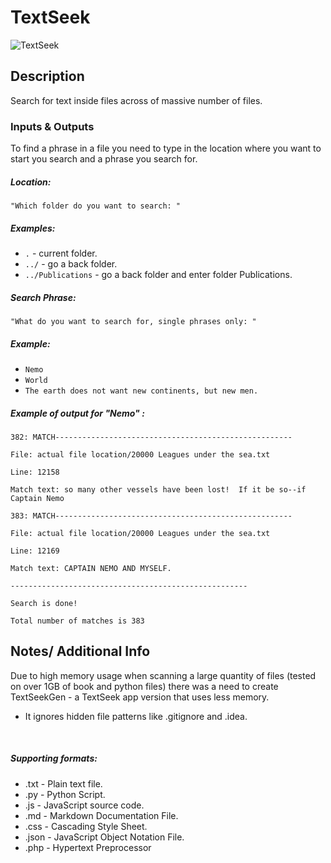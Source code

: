 # TextSeek


![TextSeek](http://realwebgeeks.com/wp-content/uploads/2017/06/Outlook-PST-search.jpg)



## Description

Search for text inside files across of massive number of files.



### Inputs & Outputs
To find a phrase in a file you need to type in the location where you want to start you search and a phrase you search for.

##### Location:

`"Which folder do you want to search: "`


##### Examples:

* `.` 					- current folder.
* `../` 				- go a back folder.
* `../Publications` 	- go a back folder and enter folder Publications.

##### Search Phrase:

`"What do you want to search for, single phrases only: "`


##### Example:

* `Nemo`
* `World`
* `The earth does not want new continents, but new men.`




##### Example of output for "Nemo" :


`382: MATCH-----------------------------------------------------`

`File: actual file location/20000 Leagues under the sea.txt`

`Line: 12158 `

`Match text: so many other vessels have been lost!  If it be so--if Captain Nemo`



`383: MATCH-----------------------------------------------------`

`File: actual file location/20000 Leagues under the sea.txt`

`Line: 12169`

`Match text: CAPTAIN NEMO AND MYSELF.`




`-----------------------------------------------------`

`Search is done!`

`Total number of matches is 383`


## Notes/ Additional Info


Due to high memory usage when scanning a large quantity of files (tested on over 1GB of book and python files) there was a need to 
 create TextSeekGen - a TextSeek app version that uses less memory.
 
* It ignores hidden file patterns like .gitignore and .idea.
 
 <br>
 
##### Supporting formats:
 
* .txt - Plain text file.
* .py - Python Script.
* .js - JavaScript source code.
* .md - Markdown Documentation File.
* .css - Cascading Style Sheet.
* .json - JavaScript Object Notation File.
* .php - Hypertext Preprocessor
